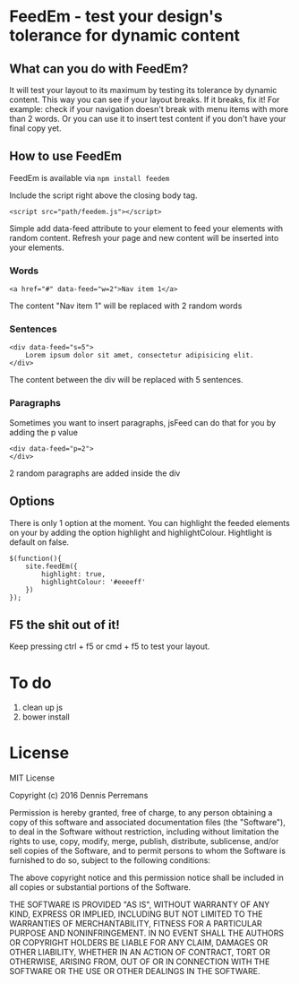 
# FeedEm - test your design's tolerance for dynamic content

## What can you do with FeedEm?

It will test your layout to its maximum by testing its tolerance by dynamic content. This way you can see if your layout breaks. If it breaks, fix it! For example: check if your navigation doesn't break with menu items with more than 2 words. Or you can use it to insert test content if you don't have your final copy yet.

## How to use FeedEm

FeedEm is available via `npm install feedem`


Include the script right above the closing body tag.

```
<script src="path/feedem.js"></script>
```


Simple add data-feed attribute to your element to feed your elements with random content.
Refresh your page and new content will be inserted into your elements.

### Words

```
<a href="#" data-feed="w=2">Nav item 1</a>
```

The content "Nav item 1" will be replaced with 2 random words

### Sentences

```
<div data-feed="s=5">
    Lorem ipsum dolor sit amet, consectetur adipisicing elit.
</div>
```

The content between the div will be replaced with 5 sentences.

### Paragraphs

Sometimes you want to insert paragraphs, jsFeed can do that for you by adding the p value

```
<div data-feed="p=2">
</div>
```

2 random paragraphs are added inside the div

## Options
There is only 1 option at the moment. You can highlight the feeded elements on your by adding the option highlight and highlightColour. Hightlight is default on false.

```
$(function(){
    site.feedEm({
        highlight: true,
        highlightColour: '#eeeeff'
    })
});
```

## F5 the shit out of it!
Keep pressing ctrl + f5 or cmd + f5 to test your layout.


# To do
1. clean up js
3. bower install

# License
MIT License

Copyright (c) 2016 Dennis Perremans

Permission is hereby granted, free of charge, to any person obtaining a copy
of this software and associated documentation files (the "Software"), to deal
in the Software without restriction, including without limitation the rights
to use, copy, modify, merge, publish, distribute, sublicense, and/or sell
copies of the Software, and to permit persons to whom the Software is
furnished to do so, subject to the following conditions:

The above copyright notice and this permission notice shall be included in all
copies or substantial portions of the Software.

THE SOFTWARE IS PROVIDED "AS IS", WITHOUT WARRANTY OF ANY KIND, EXPRESS OR
IMPLIED, INCLUDING BUT NOT LIMITED TO THE WARRANTIES OF MERCHANTABILITY,
FITNESS FOR A PARTICULAR PURPOSE AND NONINFRINGEMENT. IN NO EVENT SHALL THE
AUTHORS OR COPYRIGHT HOLDERS BE LIABLE FOR ANY CLAIM, DAMAGES OR OTHER
LIABILITY, WHETHER IN AN ACTION OF CONTRACT, TORT OR OTHERWISE, ARISING FROM,
OUT OF OR IN CONNECTION WITH THE SOFTWARE OR THE USE OR OTHER DEALINGS IN THE
SOFTWARE.